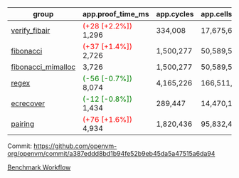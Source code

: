 | group | app.proof_time_ms | app.cycles | app.cells_used | leaf.proof_time_ms | leaf.cycles | leaf.cells_used |
| -- | -- | -- | -- | -- | -- | -- |
| [verify_fibair](https://github.com/openvm-org/openvm/blob/benchmark-results/benchmarks-pr/1617/verify_fibair-a387eddd8bd1b94fe52b9eb45da5a47515a6da94.md) |<span style='color: red'>(+28 [+2.2%])</span> 1,296 |  334,008 |  17,675,690 |- | - | - |
| [fibonacci](https://github.com/openvm-org/openvm/blob/benchmark-results/benchmarks-pr/1617/fibonacci-a387eddd8bd1b94fe52b9eb45da5a47515a6da94.md) |<span style='color: red'>(+37 [+1.4%])</span> 2,726 |  1,500,277 |  50,589,503 |- | - | - |
| [fibonacci_mimalloc](https://github.com/openvm-org/openvm/blob/benchmark-results/benchmarks-pr/1617/fibonacci_mimalloc-a387eddd8bd1b94fe52b9eb45da5a47515a6da94.md) | 3,726 |  1,500,277 |  50,589,503 |- | - | - |
| [regex](https://github.com/openvm-org/openvm/blob/benchmark-results/benchmarks-pr/1617/regex-a387eddd8bd1b94fe52b9eb45da5a47515a6da94.md) |<span style='color: green'>(-56 [-0.7%])</span> 8,074 |  4,165,226 |  166,511,152 |- | - | - |
| [ecrecover](https://github.com/openvm-org/openvm/blob/benchmark-results/benchmarks-pr/1617/ecrecover-a387eddd8bd1b94fe52b9eb45da5a47515a6da94.md) |<span style='color: green'>(-12 [-0.8%])</span> 1,434 |  289,447 |  14,470,186 |- | - | - |
| [pairing](https://github.com/openvm-org/openvm/blob/benchmark-results/benchmarks-pr/1617/pairing-a387eddd8bd1b94fe52b9eb45da5a47515a6da94.md) |<span style='color: red'>(+76 [+1.6%])</span> 4,934 |  1,820,436 |  95,832,407 |- | - | - |


Commit: https://github.com/openvm-org/openvm/commit/a387eddd8bd1b94fe52b9eb45da5a47515a6da94

[Benchmark Workflow](https://github.com/openvm-org/openvm/actions/runs/14769335561)
